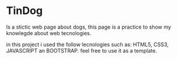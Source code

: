 # TinDog
Is a stictic web page about dogs, this page is a practice to show my knowlegde about web tecnologies.

in this project i used the follow lecnologies such as: HTML5, CSS3, JAVASCRIPT an BOOTSTRAP.
 feel free to use it as a template.
